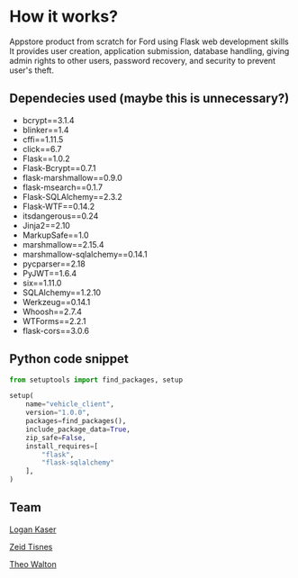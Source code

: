 # How it works?

Appstore product from scratch for Ford using Flask web development skills
It provides user creation, application submission, database handling, giving
admin rights to other users, password recovery, and security to prevent
user's theft.

## Dependecies used (maybe this is unnecessary?)

* bcrypt==3.1.4
* blinker==1.4
* cffi==1.11.5
* click==6.7
* Flask==1.0.2
* Flask-Bcrypt==0.7.1
* flask-marshmallow==0.9.0
* flask-msearch==0.1.7
* Flask-SQLAlchemy==2.3.2
* Flask-WTF==0.14.2
* itsdangerous==0.24
* Jinja2==2.10
* MarkupSafe==1.0
* marshmallow==2.15.4
* marshmallow-sqlalchemy==0.14.1
* pycparser==2.18
* PyJWT==1.6.4
* six==1.11.0
* SQLAlchemy==1.2.10
* Werkzeug==0.14.1
* Whoosh==2.7.4
* WTForms==2.2.1
* flask-cors==3.0.6

## Python code snippet

```python
from setuptools import find_packages, setup

setup(
    name="vehicle_client",
    version="1.0.0",
    packages=find_packages(),
    include_package_data=True,
    zip_safe=False,
    install_requires=[
        "flask",
        "flask-sqlalchemy"
    ],
)
```

## Team

[Logan Kaser](https://github.com/logankaser)

[Zeid Tisnes](https://github.com/zedin27)

[Theo Walton](https://github.com/theo-walton)
